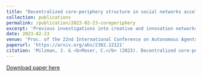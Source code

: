 ```yaml
---
title: "Decentralized core-periphery structure in social networks accelerates cultural innovation in agent-based model"
collection: publications
permalink: /publication/2023-02-23-coreperiphery
excerpt: 'Previous investigations into creative and innovation networks have suggested that innovations often occurs at the boundary between the network’s core and periphery. In this work, we investigate the effect of global core-periphery network structure on the speed and quality of cultural innovation. Drawing on differing notions of core-periphery structure, we distinguish decentralized core-periphery, centralized core-periphery, and affinity network structure. We generate networks of these three classes from stochastic block models (SBMs), and use them to run an agent-based model (ABM) of collective cultural innovation, in which agents can only directly interact with their network neighbors. In order to discover the highest-scoring innovation, agents must discover and combine the highest innovations from two completely parallel technology trees. We find that decentralized core-periphery networks outperform the others by finding the final crossover innovation more quickly on average. We hypothesize that decentralized core-periphery network structure accelerates collective problem-solving by shielding peripheral nodes from the local optima known by the core community at any given time. We then build upon the "Two Truths" hypothesis regarding community structure in spectral graph embeddings, which suggests that the adjacency spectral embedding (ASE) captures core-periphery structure, while the Laplacian spectral embedding (LSE) captures affinity. We find that, for core-periphery networks, ASE-based resampling best recreates networks with similar performance on the innovation SBM, compared to LSE-based resampling. Since the Two Truths hypothesis suggests that ASE captures core-periphery structure, this result further supports our hypothesis.'
date: 2023-02-23
venue: 'Proc. of the 22nd International Conference on Autonomous Agents and Multiagent Systems (AAMAS 2023), London, United Kingdom, May 29 – June 2, 2023'
paperurl: 'https://arxiv.org/abs/2302.12121'
citation: 'Milzman, J. & <b>Moser, C.</b> (2023). Decentralized core-periphery structure in social networks accelerates cultural innovation in agent-based model. <i>In Proc. of the 22nd International Conference on Autonomous Agents and Multiagent Systems (AAMAS2023), London, United Kingdom, May 29 – June 2, 2023, IFAAMAS</i>.'
---
```


[Download paper here](http://culturologies.co/files/coreperiphery.pdf)